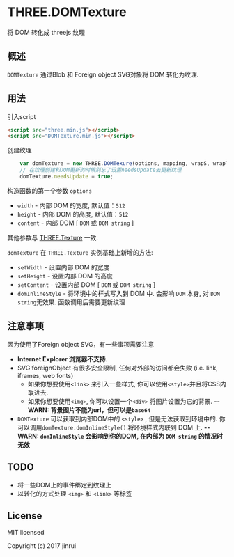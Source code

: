 # THREE.DOMTexture
将 DOM 转化成 threejs 纹理
## 概述
```DOMTexture``` 通过Blob 和 Foreign object SVG对象将 DOM 转化为纹理.
## 用法
引入script
```html
<script src="three.min.js"></script>
<script src="DOMTexture.min.js"></script>
```
创建纹理
```javascript
    var domTexture = new THREE.DOMTexure(options, mapping, wrapS, wrapT, magFilter, minFilter, format, type, anisotropy)
    // 在纹理创建和DOM更新的时候别忘了设置needsUpdate去更新纹理
    domTexture.needsUpdate = true;
```
构造函数的第一个参数 ```options```
* ```width``` - 内部 DOM 的宽度, 默认值：```512```
* ```height``` - 内部 DOM 的高度, 默认值：```512```
* ```content``` - 内部 DOM [ ```DOM``` 或 ```DOM string``` ]

其他参数与 [THREE.Texture](https://threejs.org/docs/index.html#api/textures/Texture) 一致.

```domTexture``` 在 ```THREE.Texture``` 实例基础上新增的方法:
* ```setWidth``` - 设置内部 DOM 的宽度
* ```setHeight``` - 设置内部 DOM 的高度
* ```setContent``` -  设置内部 DOM [ ```DOM``` 或 ```DOM string``` ]
* ```domInlineStyle``` - 将环境中的样式写入到 DOM 中. 会影响 ```DOM``` 本身, 对 ```DOM string```无效果.
函数调用后需要更新纹理

## 注意事项
因为使用了Foreign object SVG，有一些事项需要注意
* __Internet Explorer 浏览器不支持__.
* SVG foreignObject 有很多安全限制, 任何对外部的访问都会失败 (i.e. link, iframes, web fonts)
    - 如果你想要使用```<link>``` 来引入一些样式, 你可以使用```<style>```并且将CSS内联进去.
    - 如果你想要使用```<img>```, 你可以设置一个```<div>``` 将图片设置为它的背景. __--WARN: 背景图片不能为url，但可以是```base64```__
* ```DOMTexture``` 可以获取到内部DOM中的 ```<style>``` , 但是无法获取到环境中的. 你可以调用```domTexture.domInlineStyle()``` 将环境样式内联到 DOM 上. __--WARN: ```domInlineStyle``` 会影响到你的DOM, 在内部为 ```DOM string``` 的情况时无效__

## TODO
* 将一些DOM上的事件绑定到纹理上
* 以转化的方式处理 ```<img>``` 和 ```<link>``` 等标签

## License
MIT licensed

Copyright (c) 2017 jinrui
